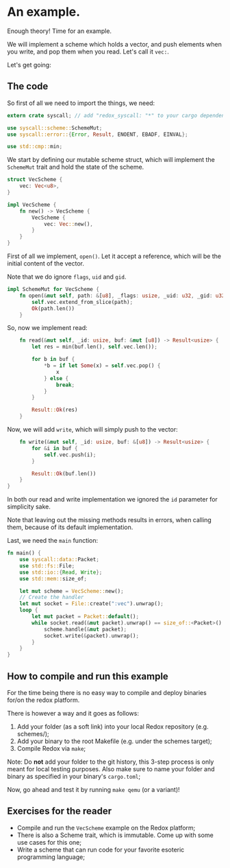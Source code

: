 An example.
===========

Enough theory! Time for an example.

We will implement a scheme which holds a vector, and push elements when you write, and pop them when you read. Let's call it `vec:`.

Let's get going:

The code
--------

So first of all we need to import the things, we need:

```rust
extern crate syscall; // add "redox_syscall: "*" to your cargo dependencies

use syscall::scheme::SchemeMut;
use syscall::error::{Error, Result, ENOENT, EBADF, EINVAL};

use std::cmp::min;
```

We start by defining our mutable scheme struct, which will implement the `SchemeMut` trait and hold the state of the scheme.

```rust
struct VecScheme {
    vec: Vec<u8>,
}

impl VecScheme {
    fn new() -> VecScheme {
        VecScheme {
            vec: Vec::new(),
        }
    }
}
```

First of all we implement, `open()`. Let it accept a reference, which will be the initial content of the vector.

Note that we do ignore `flags`, `uid` and `gid`.

```rust
impl SchemeMut for VecScheme {
    fn open(&mut self, path: &[u8], _flags: usize, _uid: u32, _gid: u32) -> Result<usize> {
        self.vec.extend_from_slice(path);
        Ok(path.len())
    }
```

So, now we implement read:

```rust
    fn read(&mut self, _id: usize, buf: &mut [u8]) -> Result<usize> {
        let res = min(buf.len(), self.vec.len());

        for b in buf {
            *b = if let Some(x) = self.vec.pop() {
                x
            } else {
                break;
            }
        }

        Result::Ok(res)
    }
```

Now, we will add `write`, which will simply push to the vector:

```rust
    fn write(&mut self, _id: usize, buf: &[u8]) -> Result<usize> {
        for &i in buf {
            self.vec.push(i);
        }

        Result::Ok(buf.len())
    }
}
```

In both our read and write implementation we ignored the `id` parameter for simplicity sake.

Note that leaving out the missing methods results in errors, when calling them, because of its default implementation.

Last, we need the `main` function:

```rust
fn main() {
    use syscall::data::Packet;
    use std::fs::File;
    use std::io::{Read, Write};
    use std::mem::size_of;

    let mut scheme = VecScheme::new();
    // Create the handler
    let mut socket = File::create(":vec").unwrap();
    loop {
        let mut packet = Packet::default();
        while socket.read(&mut packet).unwrap() == size_of::<Packet>() {
            scheme.handle(&mut packet);
            socket.write(&packet).unwrap();
        }
    }
}
```

How to compile and run this example
-----------------------------------

For the time being there is no easy way to compile and deploy binaries for/on the redox platform.

There is however a way and it goes as follows:

1. Add your folder (as a soft link) into your local Redox repository (e.g. schemes/);
2. Add your binary to the root Makefile (e.g. under the schemes target);
3. Compile Redox via `make`;

Note: Do **not** add your folder to the git history, this 3-step process is only meant for local testing purposes. Also make sure to name your folder and binary as specified in your binary's `cargo.toml`;

Now, go ahead and test it by running `make qemu` (or a variant)!

Exercises for the reader
------------------------

+ Compile and run the `VecScheme` example on the Redox platform;
+ There is also a Scheme trait, which is immutable. Come up with some use cases for this one;
+ Write a scheme that can run code for your favorite esoteric programming language;
